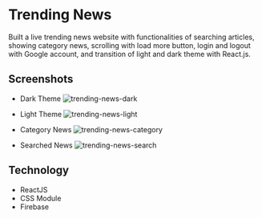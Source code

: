 # Trending News
Built a live trending news website with functionalities of searching articles, showing category news, scrolling with load more button, login and logout with Google account, and transition of light and dark theme with React.js.

## Screenshots
- Dark Theme
  ![trending-news-dark](https://github.com/sephinejo/trending-news/assets/110086543/7fa6bf49-7b4c-4330-a869-442c583472bd)

- Light Theme
  ![trending-news-light](https://github.com/sephinejo/trending-news/assets/110086543/fcdf73a7-f1e2-4b78-8482-97f38bc07d86)

- Category News
  ![trending-news-category](https://github.com/sephinejo/trending-news/assets/110086543/35615b58-9e93-4a09-8fee-eacdd1fefdda)

- Searched News
  ![trending-news-search](https://github.com/sephinejo/trending-news/assets/110086543/b8936391-a164-400e-9bdc-ff7da1a4ac47)



## Technology
- ReactJS
- CSS Module
- Firebase
